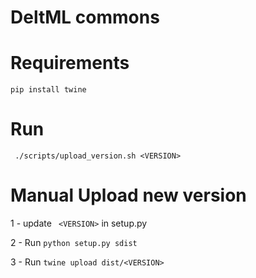 # DeltML commons

# Requirements
```pip install twine```

# Run 

``` ./scripts/upload_version.sh <VERSION>```


# Manual Upload new version
1 - update ``` <VERSION>```   in setup.py

2 - Run  ```python setup.py sdist```

3 - Run ```twine upload dist/<VERSION>``` 